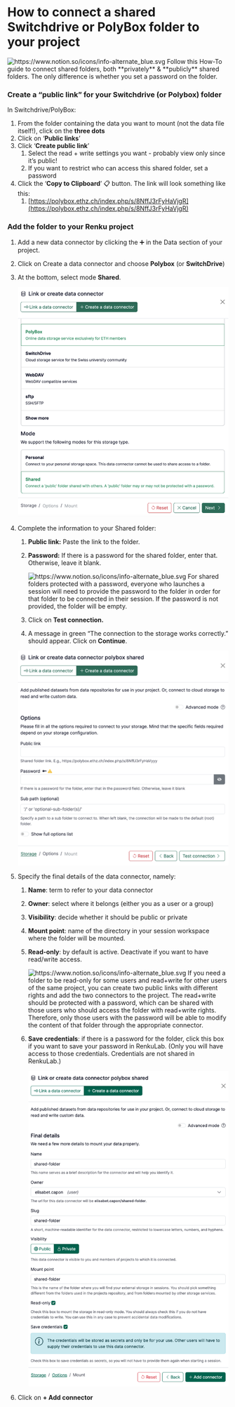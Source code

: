 # How to connect a shared Switchdrive or PolyBox folder to your project

<aside>
<img src="https://www.notion.so/icons/info-alternate_blue.svg" alt="https://www.notion.so/icons/info-alternate_blue.svg" width="40px" /> Follow this How-To guide to connect shared folders, both **privately** & **publicly** shared folders. The only difference is whether you set a password on the folder.

</aside>

### Create a “public link” for your Switchdrive (or Polybox) folder

In Switchdrive/PolyBox:

1. From the folder containing the data you want to mount (not the data file itself!), click on the **three dots**
2. Click on ‘**Public links**’
3. Click ‘**Create public link**’
    1. Select the read + write settings you want - probably view only since it’s public!
    2. If you want to restrict who can access this shared folder, set a password
4. Click the ‘**Copy to Clipboard**’ 📋 button. The link will look something like this:
    1. [https://polybox.ethz.ch/index.php/s/8NffJ3rFyHaVjgR](https://polybox.ethz.ch/index.php/s/8NffJ3rFyHaVjgR)

### Add the folder to your Renku project

1. Add a new data connector by clicking the ➕ in the Data section of your project.
2. Click on Create a data connector and choose **Polybox** (or **SwitchDrive**)
3. At the bottom, select mode **Shared**.
    
    ![image.png](./connect-shared-switchdrive-or-polybox-folder-to-project-10.png)
    
4. Complete the information to your Shared folder:
    1. **Public link:** Paste the link to the folder.
    2. **Password:** If there is a password for the shared folder, enter that. Otherwise, leave it blank.
        
        <aside>
        <img src="https://www.notion.so/icons/info-alternate_blue.svg" alt="https://www.notion.so/icons/info-alternate_blue.svg" width="40px" /> For shared folders protected with a password, everyone who launches a session will need to provide the password to the folder in order for that folder to be connected in their session. If the password is not provided, the folder will be empty.
        
        </aside>
        
    3. Click on **Test connection.**
    4. A message in green “The connection to the storage works correctly.” should appear. Click on **Continue**.
    
    ![image.png](./connect-shared-switchdrive-or-polybox-folder-to-project-20.png)
    
5. Specify the final details of the data connector, namely:
    1. **Name**: term to refer to your data connector
    2. **Owner**: select where it belongs (either you as a user or a group)
    3. **Visibility**: decide whether it should be public or private
    4. **Mount point**: name of the directory in your session workspace where the folder will be mounted.
    5. **Read-only**: by default is active. Deactivate if you want to have read/write access.
        
        <aside>
        <img src="https://www.notion.so/icons/info-alternate_blue.svg" alt="https://www.notion.so/icons/info-alternate_blue.svg" width="40px" /> If you need a folder to be read-only for some users and read+write for other users of the same project, you can create two public links with different rights and add the two connectors to the project. The read+write  should be protected with a password, which can be shared with those users who should access the folder with read+write rights. Therefore, only those users with the password will be able to modify the content of that folder through the appropriate connector.
        
        </aside>
        
    6. **Save credentials**: if there is a password for the folder, click this box if you want to save your password in RenkuLab. (Only you will have access to those credentials. Credentials are not shared in RenkuLab.)
        
        ![image.png](./connect-shared-switchdrive-or-polybox-folder-to-project-30.png)
        
6. Click on **+ Add connector**
